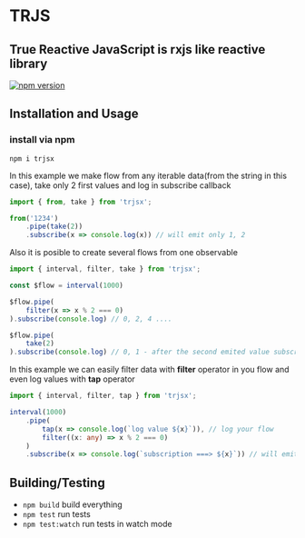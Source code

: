 # TRJS

## True Reactive JavaScript is rxjs like reactive library

[![npm version](https://badge.fury.io/js/trjsx.svg)](https://badge.fury.io/js/trjsx)

## Installation and Usage

### install via npm

```shell
npm i trjsx
```

In this example we make flow from any iterable data(from the string in this case), take only 2 first values and log in subscribe callback

```ts
import { from, take } from 'trjsx';

from('1234')
    .pipe(take(2))
    .subscribe(x => console.log(x)) // will emit only 1, 2
```

Also it is posible to create several flows from one observable

```ts
import { interval, filter, take } from 'trjsx';

const $flow = interval(1000)

$flow.pipe(
    filter(x => x % 2 === 0)    
).subscribe(console.log) // 0, 2, 4 ....

$flow.pipe(
    take(2)  
).subscribe(console.log) // 0, 1 - after the second emited value subscription close
```

In this example we can easily filter data with **filter** operator in you flow and even log values with **tap** operator

```ts
import { interval, filter, tap } from 'trjsx';

interval(1000)
    .pipe(
        tap(x => console.log(`log value ${x}`)), // log your flow
        filter((x: any) => x % 2 === 0)
    )
    .subscribe(x => console.log(`subscription ===> ${x}`)) // will emit only even numbers
```

## Building/Testing

- `npm build` build everything
- `npm test` run tests
- `npm test:watch` run tests in watch mode
